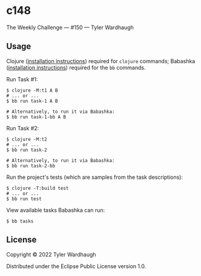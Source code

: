 # c148

The Weekly Challenge — #150 — Tyler Wardhaugh

## Usage

Clojure ([installation instructions](https://clojure.org/guides/getting_started#_clojure_installer_and_cli_tools)) required for `clojure` commands; Babashka ([installation instructions](https://github.com/babashka/babashka#quickstart)) required for the `bb` commands.

Run Task #1:

    $ clojure -M:t1 A B
    # ... or ...
    $ bb run task-1 A B

    # Alternatively, to run it via Babashka:
    $ bb run task-1-bb A B

Run Task #2:

    $ clojure -M:t2
    # ... or ...
    $ bb run task-2

    # Alternatively, to run it via Babashka:
    $ bb run task-2-bb

Run the project's tests (which are samples from the task descriptions):

    $ clojure -T:build test
    # ... or ...
    $ bb run test

View available tasks Babashka can run:

    $ bb tasks

## License

Copyright © 2022 Tyler Wardhaugh

Distributed under the Eclipse Public License version 1.0.
